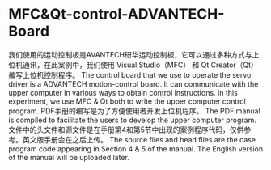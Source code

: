 # MFC&Qt-control-ADVANTECH-Board
我们使用的运动控制板是AVANTECH研华运动控制板，它可以通过多种方式与上位机通讯，在此案例中，我们使用 Visual Studio（MFC） 和 Qt Creator（Qt） 编写上位机控制程序。
The control board that we use to operate the servo driver is a ADVANTECH motion-control board. It can communicate with the upper computer in various ways to obtain control instructions. In this experiment, we use MFC & Qt both to write the upper computer control program.
PDF手册的编写是为了方便使用者开发上位机程序。 The PDF manual is compiled to facilitate the users to develop the upper computer program. 
文件中的头文件和源文件是在手册第4和第5节中出现的案例程序代码，仅供参考。英文版手册会在之后上传。 The source files and head files are the case program code appearing in Section 4 & 5 of the manual. The English version of the manual will be uploaded later. 
